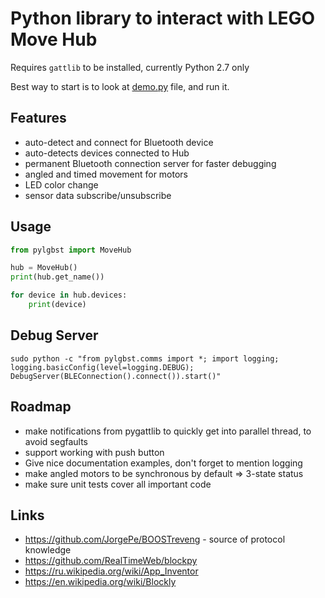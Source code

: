 # Python library to interact with LEGO Move Hub

Requires `gattlib` to be installed, currently Python 2.7 only

Best way to start is to look at [demo.py](demo.py) file, and run it.

## Features

- auto-detect and connect for Bluetooth device
- auto-detects devices connected to Hub
- permanent Bluetooth connection server for faster debugging
- angled and timed movement for motors
- LED color change
- sensor data subscribe/unsubscribe

## Usage

```python
from pylgbst import MoveHub

hub = MoveHub()
print(hub.get_name())

for device in hub.devices:
    print(device)
```

## Debug Server

```
sudo python -c "from pylgbst.comms import *; import logging; logging.basicConfig(level=logging.DEBUG); DebugServer(BLEConnection().connect()).start()"
```

## Roadmap

- make notifications from pygattlib to quickly get into parallel thread, to avoid segfaults
- support working with push button
- Give nice documentation examples, don't forget to mention logging
- make angled motors to be synchronous by default => 3-state status
- make sure unit tests cover all important code

## Links

- https://github.com/JorgePe/BOOSTreveng - source of protocol knowledge
- https://github.com/RealTimeWeb/blockpy
- https://ru.wikipedia.org/wiki/App_Inventor
- https://en.wikipedia.org/wiki/Blockly

